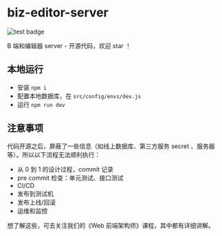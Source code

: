 # biz-editor-server

![test badge](https://github.com/imooc-lego/biz-editor-server/workflows/test/badge.svg)

B 端和编辑器 server - 开源代码，欢迎 star ！

## 本地运行

-   安装 `npm i`
-   配置本地数据库，在 `src/config/envs/dev.js`
-   运行 `npm run dev`

## 注意事项

代码开源之后，屏蔽了一些信息（如线上数据库、第三方服务 secret 、服务器等）。所以以下流程无法顺利执行：

-   从 0 到 1 的设计过程，commit 记录
-   pre commit 检查：单元测试、接口测试
-   CI/CD
-   发布到测试机
-   发布上线/回滚
-   运维和监控

想了解这些，可去关注我们的《Web 前端架构师》课程，其中都有详细讲解。
